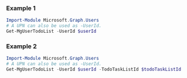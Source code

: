 ### Example 1
```powershell
Import-Module Microsoft.Graph.Users
# A UPN can also be used as -UserId.
Get-MgUserTodoList -UserId $userId
```
### Example 2
```powershell
Import-Module Microsoft.Graph.Users
# A UPN can also be used as -UserId.
Get-MgUserTodoList -UserId $userId -TodoTaskListId $todoTaskListId
```
